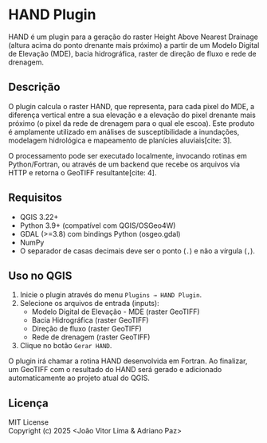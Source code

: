 # HAND Plugin 

HAND é um plugin para a geração do raster Height Above Nearest Drainage (altura acima do ponto drenante mais próximo) a partir de um Modelo Digital de Elevação (MDE), bacia hidrográfica, raster de direção de fluxo e rede de drenagem.

## Descrição 

O plugin calcula o raster HAND, que representa, para cada pixel do MDE, a diferença vertical entre a sua elevação e a elevação do pixel drenante mais próximo (o pixel da rede de drenagem para o qual ele escoa). Este produto é amplamente utilizado em análises de susceptibilidade a inundações, modelagem hidrológica e mapeamento de planícies aluviais[cite: 3].

O processamento pode ser executado localmente, invocando rotinas em Python/Fortran, ou através de um backend que recebe os arquivos via HTTP e retorna o GeoTIFF resultante[cite: 4].

## Requisitos 

* QGIS 3.22+ 
* Python 3.9+ (compatível com QGIS/OSGeo4W) 
* GDAL (>=3.8) com bindings Python (osgeo.gdal) 
* NumPy 
* O separador de casas decimais deve ser o ponto (`.`) e não a vírgula (`,`).

## Uso no QGIS 

1.  Inicie o plugin através do menu `Plugins → HAND Plugin`.
2.  Selecione os arquivos de entrada (inputs):
    * Modelo Digital de Elevação - MDE (raster GeoTIFF) 
    * Bacia Hidrográfica (raster GeoTIFF) 
    * Direção de fluxo (raster GeoTIFF) 
    * Rede de drenagem (raster GeoTIFF) 
3.  Clique no botão `Gerar HAND`.

O plugin irá chamar a rotina HAND desenvolvida em Fortran. Ao finalizar, um GeoTIFF com o resultado do HAND será gerado e adicionado automaticamente ao projeto atual do QGIS.

## Licença 

MIT License   
Copyright (c) 2025 <João Vitor Lima & Adriano Paz>
